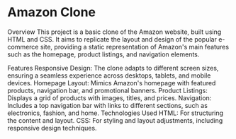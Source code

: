 # Amazon Clone
Overview
This project is a basic clone of the Amazon website, built using HTML and CSS. It aims to replicate the layout and design of the popular e-commerce site, providing a static representation of Amazon's main features such as the homepage, product listings, and navigation elements.

Features
Responsive Design: The clone adapts to different screen sizes, ensuring a seamless experience across desktops, tablets, and mobile devices.
Homepage Layout: Mimics Amazon's homepage with featured products, navigation bar, and promotional banners.
Product Listings: Displays a grid of products with images, titles, and prices.
Navigation: Includes a top navigation bar with links to different sections, such as electronics, fashion, and home.
Technologies Used
HTML: For structuring the content and layout.
CSS: For styling and layout adjustments, including responsive design techniques.
